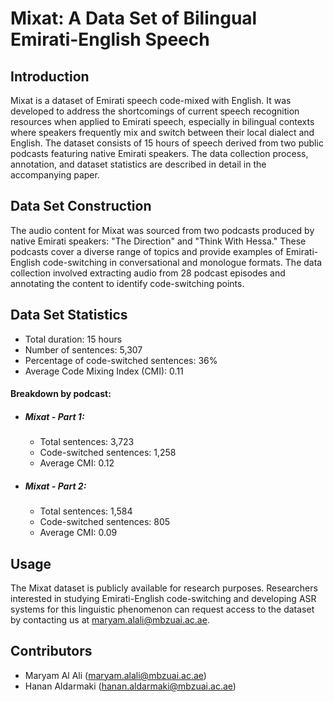 # Mixat: A Data Set of Bilingual Emirati-English Speech

## Introduction
Mixat is a dataset of Emirati speech code-mixed with English. It was developed to address the shortcomings of current speech recognition resources when applied to Emirati speech, especially in bilingual contexts where speakers frequently mix and switch between their local dialect and English. The dataset consists of 15 hours of speech derived from two public podcasts featuring native Emirati speakers. The data collection process, annotation, and dataset statistics are described in detail in the accompanying paper.

## Data Set Construction
The audio content for Mixat was sourced from two podcasts produced by native Emirati speakers: "The Direction" and "Think With Hessa." These podcasts cover a diverse range of topics and provide examples of Emirati-English code-switching in conversational and monologue formats. The data collection involved extracting audio from 28 podcast episodes and annotating the content to identify code-switching points.

## Data Set Statistics
- Total duration: 15 hours
- Number of sentences: 5,307
- Percentage of code-switched sentences: 36%
- Average Code Mixing Index (CMI): 0.11
#### Breakdown by podcast:
  - ##### Mixat - Part 1:
    - Total sentences: 3,723
    - Code-switched sentences: 1,258
    - Average CMI: 0.12
  - ##### Mixat -  Part 2:
    - Total sentences: 1,584
    - Code-switched sentences: 805
    - Average CMI: 0.09

## Usage
The Mixat dataset is publicly available for research purposes. Researchers interested in studying Emirati-English code-switching and developing ASR systems for this linguistic phenomenon can request access to the dataset by contacting us at maryam.alali@mbzuai.ac.ae.

## Contributors
- Maryam Al Ali (maryam.alali@mbzuai.ac.ae)
- Hanan Aldarmaki (hanan.aldarmaki@mbzuai.ac.ae)
  
